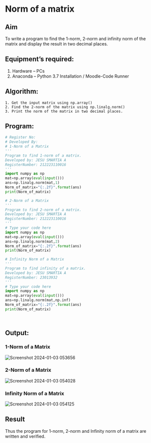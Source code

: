 # Norm of a matrix
## Aim
To write a program to find the 1-norm, 2-norm and infinity norm of the matrix and display the result in two decimal places.
## Equipment’s required:
1.	Hardware – PCs
2.	Anaconda – Python 3.7 Installation / Moodle-Code Runner
## Algorithm:
	1. Get the input matrix using np.array()   
    2. Find the 2-norm of the matrix using np.linalg.norm()
	3. Print the norm of the matrix in two decimal places.
## Program:
```Python
# Register No:
# Developed By:
# 1-Norm of a Matrix
'''
Program to find 1-norm of a matrix.
Developed by: JESU SMARTIA A
RegisterNumber: 212223110016
'''
import numpy as np
mat=np.array(eval(input()))
ans=np.linalg.norm(mat,1)
Norm_of_matrix="{:.2f}".format(ans)
print(Norm_of_matrix)

# 2-Norm of a Matrix
'''
Program to find 2-norm of a matrix.
Developed by: JESU SMARTIA A
RegisterNumber: 212223110016
'''
# Type your code here
import numpy as np
mat=np.array(eval(input()))
ans=np.linalg.norm(mat,2)
Norm_of_matrix="{:.2f}".format(ans)
print(Norm_of_matrix)

# Infinity Norm of a Matrix
'''
Program to find infinity of a matrix.
Developed by: JESU SMARTIA A
RegisterNumber: 23013932
'''
# Type your code here
import numpy as np
mat=np.array(eval(input()))
ans=np.linalg.norm(mat,np.inf)
Norm_of_matrix="{:.2f}".format(ans)
print(Norm_of_matrix)




```
## Output:
### 1-Norm of a Matrix

![Screenshot 2024-01-03 053656](https://github.com/jesu-smartia05/Norm-of-a-matrix/assets/148514819/cbc05533-81ef-4185-b3c3-a304b4146467)
### 2-Norm of a Matrix

![Screenshot 2024-01-03 054028](https://github.com/jesu-smartia05/Norm-of-a-matrix/assets/148514819/d2d8c139-168b-4356-ad45-849dfff592f3)
### Infinity Norm of a Matrix

![Screenshot 2024-01-03 054125](https://github.com/jesu-smartia05/Norm-of-a-matrix/assets/148514819/daa9dd9e-6f06-4651-8466-18d198832226)
## Result
Thus the program for 1-norm, 2-norm and Infinity norm of a matrix are written and verified.
